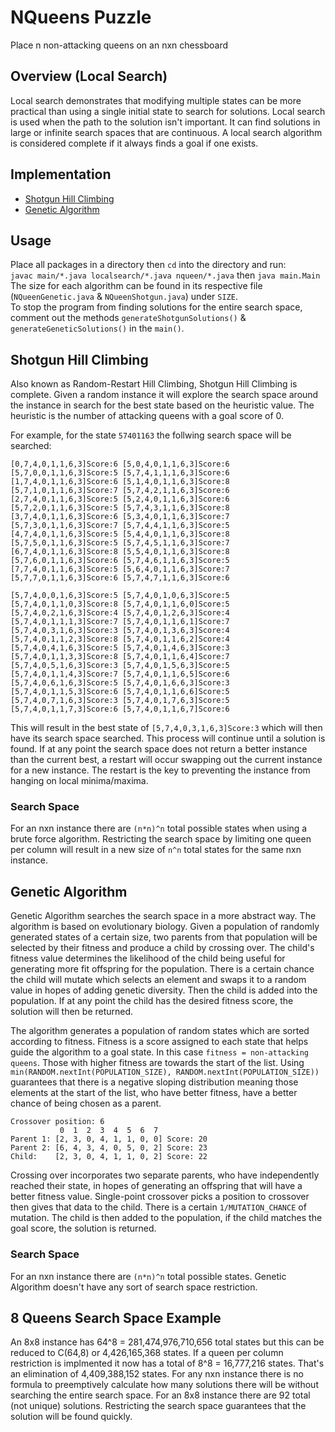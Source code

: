 # NQueens Puzzle

Place n non-attacking queens on an nxn chessboard

Overview (Local Search)
---
Local search demonstrates that modifying multiple states can be more practical than using a single initial state to search for solutions. Local search is used when the path to the solution isn't important. It can find solutions in large or infinite search spaces that are continuous. A local search algorithm is considered complete if it always finds a goal if one exists.

Implementation
---
- [Shotgun Hill Climbing](https://en.wikipedia.org/wiki/Hill_climbing#Variants "Random-Restart Hill Climbing")
- [Genetic Algorithm](https://en.wikipedia.org/wiki/Genetic_algorithm "Genetic Algorithm")

Usage
---
Place all packages in a directory then ```cd``` into the directory and run:<br> 
```javac main/*.java localsearch/*.java nqueen/*.java``` then ```java main.Main```<br>
The size for each algorithm can be found in its respective file (```NQueenGenetic.java``` & ```NQueenShotgun.java```) under ```SIZE```.<br>To stop the program from finding solutions for the entire search space, comment out the methods ```generateShotgunSolutions()``` & ```generateGeneticSolutions()``` in the ```main()```.

Shotgun Hill Climbing
---
Also known as Random-Restart Hill Climbing, Shotgun Hill Climbing is complete. Given a random instance it will explore the search space around the instance in search for the best state based on the heuristic value. The heuristic is the number of attacking queens with a goal score of 0.<br> 

For example, for the state ```57401163``` the follwing search space will be searched:
```
[0,7,4,0,1,1,6,3]Score:6 [5,0,4,0,1,1,6,3]Score:6 [5,7,0,0,1,1,6,3]Score:5 [5,7,4,1,1,1,6,3]Score:6
[1,7,4,0,1,1,6,3]Score:6 [5,1,4,0,1,1,6,3]Score:8 [5,7,1,0,1,1,6,3]Score:7 [5,7,4,2,1,1,6,3]Score:6
[2,7,4,0,1,1,6,3]Score:5 [5,2,4,0,1,1,6,3]Score:6 [5,7,2,0,1,1,6,3]Score:5 [5,7,4,3,1,1,6,3]Score:8
[3,7,4,0,1,1,6,3]Score:6 [5,3,4,0,1,1,6,3]Score:7 [5,7,3,0,1,1,6,3]Score:7 [5,7,4,4,1,1,6,3]Score:5
[4,7,4,0,1,1,6,3]Score:5 [5,4,4,0,1,1,6,3]Score:8 [5,7,5,0,1,1,6,3]Score:5 [5,7,4,5,1,1,6,3]Score:7
[6,7,4,0,1,1,6,3]Score:8 [5,5,4,0,1,1,6,3]Score:8 [5,7,6,0,1,1,6,3]Score:6 [5,7,4,6,1,1,6,3]Score:5
[7,7,4,0,1,1,6,3]Score:5 [5,6,4,0,1,1,6,3]Score:7 [5,7,7,0,1,1,6,3]Score:6 [5,7,4,7,1,1,6,3]Score:6

[5,7,4,0,0,1,6,3]Score:5 [5,7,4,0,1,0,6,3]Score:5 [5,7,4,0,1,1,0,3]Score:8 [5,7,4,0,1,1,6,0]Score:5
[5,7,4,0,2,1,6,3]Score:4 [5,7,4,0,1,2,6,3]Score:4 [5,7,4,0,1,1,1,3]Score:7 [5,7,4,0,1,1,6,1]Score:7
[5,7,4,0,3,1,6,3]Score:3 [5,7,4,0,1,3,6,3]Score:4 [5,7,4,0,1,1,2,3]Score:8 [5,7,4,0,1,1,6,2]Score:4
[5,7,4,0,4,1,6,3]Score:5 [5,7,4,0,1,4,6,3]Score:3 [5,7,4,0,1,1,3,3]Score:8 [5,7,4,0,1,1,6,4]Score:7
[5,7,4,0,5,1,6,3]Score:3 [5,7,4,0,1,5,6,3]Score:5 [5,7,4,0,1,1,4,3]Score:7 [5,7,4,0,1,1,6,5]Score:6
[5,7,4,0,6,1,6,3]Score:5 [5,7,4,0,1,6,6,3]Score:3 [5,7,4,0,1,1,5,3]Score:6 [5,7,4,0,1,1,6,6]Score:5
[5,7,4,0,7,1,6,3]Score:3 [5,7,4,0,1,7,6,3]Score:5 [5,7,4,0,1,1,7,3]Score:6 [5,7,4,0,1,1,6,7]Score:6
```
This will result in the best state of ```[5,7,4,0,3,1,6,3]Score:3``` which will then have its search space searched. This process will continue until a solution is found. If at any point the search space does not return a better instance than the current best, a restart will occur swapping out the current instance for a new instance. The restart is the key to preventing the instance from hanging on local minima/maxima.

### Search Space
For an nxn instance there are ```(n*n)^n``` total possible states when using a brute force algorithm. Restricting the search space by limiting one queen per column will result in a new size of ```n^n``` total states for the same nxn instance. 

Genetic Algorithm
---

Genetic Algorithm searches the search space in a more abstract way. The algorithm is based on evolutionary biology. Given a population of randomly generated states of a certain size, two parents from that population will be selected by their fitness and produce a child by crossing over. The child's fitness value determines the likelihood of the child being useful for generating more fit offspring for the population. There is a certain chance the child will mutate which selects an element and swaps it to a random value in hopes of adding genetic diversity. Then the child is added into the population. If at any point the child has the desired fitness score, the solution will then be returned.

The algorithm generates a population of random states which are sorted according to fitness. Fitness is a score assigned to each state that helps guide the algorithm to a goal state. In this case ```fitness = non-attacking queens```. Those with higher fitness are towards the start of the list. Using ```min(RANDOM.nextInt(POPULATION_SIZE), RANDOM.nextInt(POPULATION_SIZE))``` guarantees that there is a negative sloping distribution meaning those elements at the start of the list, who have better fitness, have a better chance of being chosen as a parent.<br>
```
Crossover position: 6
           0  1  2  3  4  5  6  7
Parent 1: [2, 3, 0, 4, 1, 1, 0, 0] Score: 20
Parent 2: [6, 4, 3, 4, 0, 5, 0, 2] Score: 23
Child:    [2, 3, 0, 4, 1, 1, 0, 2] Score: 22
```
Crossing over incorporates two separate parents, who have independently reached their state, in hopes of generating an offspring that will have a better fitness value. Single-point crossover picks a position to crossover then gives that data to the child. There is a certain ```1/MUTATION_CHANCE``` of mutation. The child is then added to the population, if the child matches the goal score, the solution is returned.

### Search Space
For an nxn instance there are ```(n*n)^n``` total possible states. Genetic Algorithm doesn't have any sort of search space restriction.

8 Queens Search Space Example
---
An 8x8 instance has 64^8 = 281,474,976,710,656 total states but this can be reduced to C(64,8) or 4,426,165,368 states. If a queen per column restriction is implmented it now has a total of 8^8 = 16,777,216 states. That's an elimination of 4,409,388,152 states. For any nxn instance there is no formula to preemptively calculate how many solutions there will be without searching the entire search space. For an 8x8 instance there are 92 total (not unique) solutions. Restricting the search space guarantees that the solution will be found quickly.
